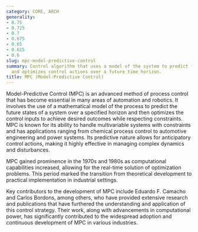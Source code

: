 ```yaml
---
category: CORE, ARCH
generality:
- 0.75
- 0.725
- 0.7
- 0.675
- 0.65
- 0.625
- 0.6
slug: mpc-model-predictive-control
summary: Control algorithm that uses a model of the system to predict future states
  and optimizes control actions over a future time horizon.
title: MPC (Model-Predictive Control)
---
```


Model-Predictive Control (MPC) is an advanced method of process control that has become essential in many areas of automation and robotics. It involves the use of a mathematical model of the process to predict the future states of a system over a specified horizon and then optimizes the control inputs to achieve desired outcomes while respecting constraints. MPC is known for its ability to handle multivariable systems with constraints and has applications ranging from chemical process control to automotive engineering and power systems. Its predictive nature allows for anticipatory control actions, making it highly effective in managing complex dynamics and disturbances.

MPC gained prominence in the 1970s and 1980s as computational capabilities increased, allowing for the real-time solution of optimization problems. This period marked the transition from theoretical development to practical implementation in industrial settings.

Key contributors to the development of MPC include Eduardo F. Camacho and Carlos Bordons, among others, who have provided extensive research and publications that have furthered the understanding and application of this control strategy. Their work, along with advancements in computational power, has significantly contributed to the widespread adoption and continuous development of MPC in various industries.